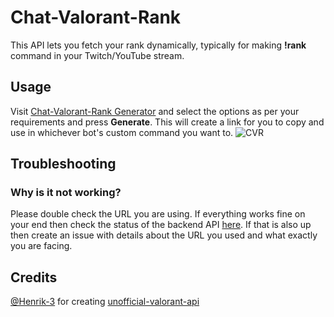 # Chat-Valorant-Rank
This API lets you fetch your rank dynamically, typically for making **!rank** command in your Twitch/YouTube stream.


## Usage
Visit [Chat-Valorant-Rank Generator](https://y-gaming.in/chat-valorant-rank/) and select the options as per your requirements and press **Generate**. This will create a link for you to copy and use in whichever bot's custom command you want to.
![CVR](https://github.com/yash1441/Chat-Valorant-Rank/assets/14055917/afb49c90-ebd8-4d02-a491-e96ebad45f88)


## Troubleshooting

### Why is it not working?
Please double check the URL you are using. If everything works fine on your end then check the status of the backend API [here](https://status.henrikdev.xyz/). If that is also up then create an issue with details about the URL you used and what exactly you are facing.


## Credits
[@Henrik-3](https://github.com/Henrik-3) for creating [unofficial-valorant-api](https://github.com/Henrik-3/unofficial-valorant-api)
